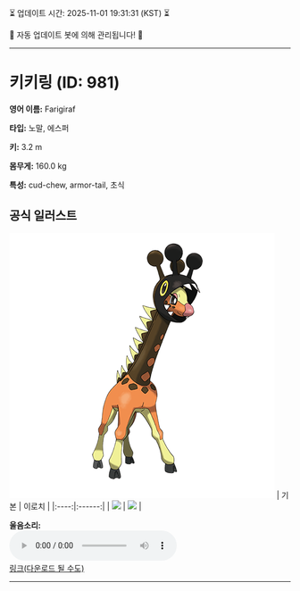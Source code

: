 
⏳ 업데이트 시간: 2025-11-01 19:31:31 (KST) ⏳

🤖 자동 업데이트 봇에 의해 관리됩니다! 🤖

---

# 키키링 (ID: 981)
**영어 이름:** Farigiraf

**타입:** 노말, 에스퍼

**키:** 3.2 m

**몸무게:** 160.0 kg

**특성:** cud-chew, armor-tail, 초식

## 공식 일러스트
![](https://raw.githubusercontent.com/PokeAPI/sprites/master/sprites/pokemon/other/official-artwork/981.png)
| 기본 | 이로치 |
|:----:|:------:|
| <img src="http://play.pokemonshowdown.com/sprites/ani/farigiraf.gif" width="200"> | <img src="http://play.pokemonshowdown.com/sprites/ani-shiny/farigiraf.gif" width="200"> |

**울음소리:**<br><audio controls src="https://raw.githubusercontent.com/PokeAPI/cries/main/cries/pokemon/latest/981.ogg"></audio><br> [링크(다운로드 될 수도)](https://raw.githubusercontent.com/PokeAPI/cries/main/cries/pokemon/latest/981.ogg)


---

